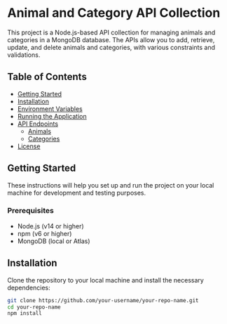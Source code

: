 # Animal and Category API Collection

This project is a Node.js-based API collection for managing animals and categories in a MongoDB database. The APIs allow you to add, retrieve, update, and delete animals and categories, with various constraints and validations.

## Table of Contents
- [Getting Started](#getting-started)
- [Installation](#installation)
- [Environment Variables](#environment-variables)
- [Running the Application](#running-the-application)
- [API Endpoints](#api-endpoints)
  - [Animals](#animals)
  - [Categories](#categories)
- [License](#license)

## Getting Started

These instructions will help you set up and run the project on your local machine for development and testing purposes.

### Prerequisites

- Node.js (v14 or higher)
- npm (v6 or higher)
- MongoDB (local or Atlas)

## Installation

Clone the repository to your local machine and install the necessary dependencies:

```bash
git clone https://github.com/your-username/your-repo-name.git
cd your-repo-name
npm install
